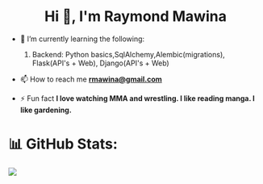 <h1 align="center">Hi 👋, I'm Raymond Mawina</h1>

- 🌱 I’m currently learning the following:
  1. Backend: Python basics,SqlAlchemy,Alembic(migrations), Flask(API's + Web), Django(API's + Web)
- 📫 How to reach me **rmawina@gmail.com**

- ⚡ Fun fact **I love watching MMA and wrestling. I like reading manga. I like gardening.**

# 📊 GitHub Stats:

![](https://github-readme-streak-stats.herokuapp.com/?user=Raymond-Mawina&theme=graywhite&hide_border=true)<br/>
